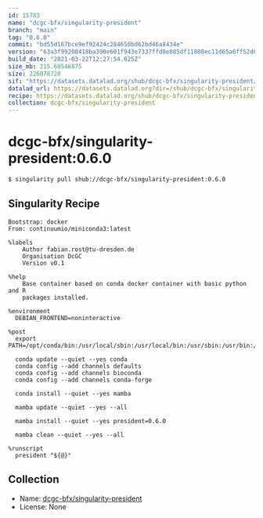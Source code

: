 ```yaml
---
id: 15783
name: "dcgc-bfx/singularity-president"
branch: "main"
tag: "0.6.0"
commit: "bd55d167bce9ef92424c284650bd62bd46a8434e"
version: "63a3f99208418ba390e601f943e7337ffd0e885df11808ec11d65a6ff52d0447"
build_date: "2021-03-22T12:27:54.625Z"
size_mb: 215.60546875
size: 226078720
sif: "https://datasets.datalad.org/shub/dcgc-bfx/singularity-president/0.6.0/2021-03-22-bd55d167-63a3f992/63a3f99208418ba390e601f943e7337ffd0e885df11808ec11d65a6ff52d0447.sif"
datalad_url: https://datasets.datalad.org?dir=/shub/dcgc-bfx/singularity-president/0.6.0/2021-03-22-bd55d167-63a3f992/
recipe: https://datasets.datalad.org/shub/dcgc-bfx/singularity-president/0.6.0/2021-03-22-bd55d167-63a3f992/Singularity
collection: dcgc-bfx/singularity-president
---
```


# dcgc-bfx/singularity-president:0.6.0

```bash
$ singularity pull shub://dcgc-bfx/singularity-president:0.6.0
```

## Singularity Recipe

```singularity
Bootstrap: docker
From: continuumio/miniconda3:latest

%labels
    Author fabian.rost@tu-dresden.de
    Organisation DcGC
    Version v0.1

%help
    Base container based on conda docker container with basic python and R
    packages installed.

%environment
  DEBIAN_FRONTEND=noninteractive

%post
  export PATH=/opt/conda/bin:/usr/local/sbin:/usr/local/bin:/usr/sbin:/usr/bin:/sbin:/bin

  conda update --quiet --yes conda
  conda config --add channels defaults
  conda config --add channels bioconda
  conda config --add channels conda-forge

  conda install --quiet --yes mamba

  mamba update --quiet --yes --all

  mamba install --quiet --yes president=0.6.0

  mamba clean --quiet --yes --all

%runscript
  president "${@}"
```

## Collection

 - Name: [dcgc-bfx/singularity-president](https://github.com/dcgc-bfx/singularity-president)
 - License: None

